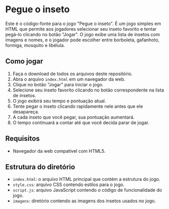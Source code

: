# Pegue o inseto

Este é o código-fonte para o jogo "Pegue o inseto". É um jogo simples em HTML que permite aos jogadores selecionar seu inseto favorito e tentar pegá-lo clicando no botão "Jogar". O jogo exibe uma lista de insetos com imagens e nomes, e o jogador pode escolher entre borboleta, gafanhoto, formiga, mosquito e libélula.

## Como jogar

1. Faça o download de todos os arquivos deste repositório.
2. Abra o arquivo `index.html` em um navegador da web.
3. Clique no botão "Jogar" para iniciar o jogo.
4. Selecione seu inseto favorito clicando no botão correspondente na lista de insetos.
5. O jogo exibirá seu tempo e pontuação atual.
6. Tente pegar o inseto clicando rapidamente nele antes que ele desapareça.
7. A cada inseto que você pegar, sua pontuação aumentará.
8. O tempo continuará a contar até que você decida parar de jogar.

## Requisitos

- Navegador da web compatível com HTML5.

## Estrutura do diretório

- `index.html`: o arquivo HTML principal que contém a estrutura do jogo.
- `style.css`: arquivo CSS contendo estilos para o jogo.
- `script.js`: arquivo JavaScript contendo o código de funcionalidade do jogo.
- `imagens`: diretório contendo as imagens dos insetos usados no jogo.
